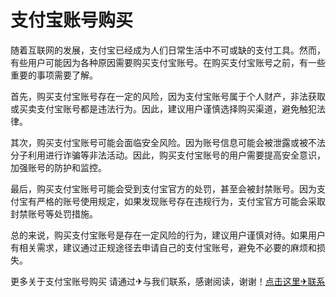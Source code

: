 # 支付宝账号购买

随着互联网的发展，支付宝已经成为人们日常生活中不可或缺的支付工具。然而，有些用户可能因为各种原因需要购买支付宝账号。在购买支付宝账号之前，有一些重要的事项需要了解。

首先，购买支付宝账号存在一定的风险，因为支付宝账号属于个人财产，非法获取或买卖支付宝账号都是违法行为。因此，建议用户谨慎选择购买渠道，避免触犯法律。

其次，购买支付宝账号可能会面临安全风险。因为账号信息可能会被泄露或被不法分子利用进行诈骗等非法活动。因此，购买支付宝账号的用户需要提高安全意识，加强账号的防护和监控。

最后，购买支付宝账号可能会受到支付宝官方的处罚，甚至会被封禁账号。因为支付宝有严格的账号使用规定，如果发现账号存在违规行为，支付宝官方可能会采取封禁账号等处罚措施。

总的来说，购买支付宝账号是存在一定风险的行为，建议用户谨慎对待。如果用户有相关需求，建议通过正规途径去申请自己的支付宝账号，避免不必要的麻烦和损失。

更多关于支付宝账号购买 请通过✈与我们联系，感谢阅读，谢谢！[点击这里✈联系](https://t.me/LM999bot)